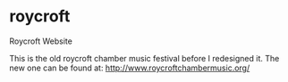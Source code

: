 # roycroft
Roycroft Website

This is the old roycroft chamber music festival before I redesigned it.
The new one can be found at: http://www.roycroftchambermusic.org/
